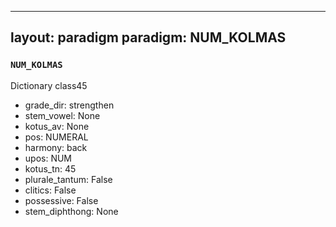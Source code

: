 
---
layout: paradigm
paradigm: NUM_KOLMAS
---
### ` NUM_KOLMAS `

Dictionary class45
* grade_dir: strengthen
* stem_vowel: None
* kotus_av: None
* pos: NUMERAL
* harmony: back
* upos: NUM
* kotus_tn: 45
* plurale_tantum: False
* clitics: False
* possessive: False
* stem_diphthong: None
